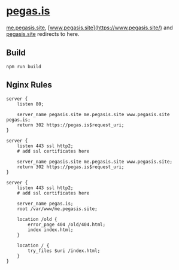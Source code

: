 # [pegas.is](https://pegas.is)

[me.pegasis.site](https://me.pegasis.site/), [www.pegasis.site](https://www.pegasis.site/) and [pegasis.site](https://pegasis.site/) redirects to here.

## Build

```
npm run build
```

## Nginx Rules

```
server {
	listen 80;

	server_name pegasis.site me.pegasis.site www.pegasis.site pegas.is;
	return 302 https://pegas.is$request_uri;
}

server {
	listen 443 ssl http2;
	# add ssl certificates here

	server_name pegasis.site me.pegasis.site www.pegasis.site;
	return 302 https://pegas.is$request_uri;
}

server {
	listen 443 ssl http2;
	# add ssl certificates here

	server_name pegas.is;
	root /var/www/me.pegasis.site;

	location /old {
		error_page 404 /old/404.html;
		index index.html;
	}

	location / {
		try_files $uri /index.html;
	}
}

```
